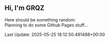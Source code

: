 ## Hi, I'm GRQZ
Here should be something random:  
Planning to do some Github Pages stuff...


Last Update: 2025-05-25 18:12:50.491488+00:00
